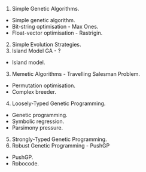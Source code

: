 1. Simple Genetic Algorithms.
  * Simple genetic algorithm.
  * Bit-string optimisation - Max Ones.
  * Float-vector optimisation - Rastrigin.
2. Simple Evolution Strategies.
2. Island Model GA - ?
  * Island model.
3. Memetic Algorithms - Travelling Salesman Problem.
  * Permutation optimisation.
  * Complex breeder.
4. Loosely-Typed Genetic Programming.
  * Genetic programming.
  * Symbolic regression.
  * Parsimony pressure.
5. Strongly-Typed Genetic Programming.
5. Robust Genetic Programming - PushGP
  * PushGP.
  * Robocode.

